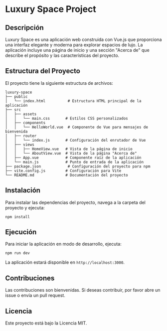 # Luxury Space Project

## Descripción
Luxury Space es una aplicación web construida con Vue.js que proporciona una interfaz elegante y moderna para explorar espacios de lujo. La aplicación incluye una página de inicio y una sección "Acerca de" que describe el propósito y las características del proyecto.

## Estructura del Proyecto
El proyecto tiene la siguiente estructura de archivos:

```
luxury-space
├── public
│   └── index.html          # Estructura HTML principal de la aplicación
├── src
│   ├── assets
│   │   └── main.css       # Estilos CSS personalizados
│   ├── components
│   │   └── HelloWorld.vue  # Componente de Vue para mensajes de bienvenida
│   ├── router
│   │   └── index.js       # Configuración del enrutador de Vue
│   ├── views
│   │   ├── HomeView.vue   # Vista de la página de inicio
│   │   └── AboutView.vue  # Vista de la página "Acerca de"
│   ├── App.vue            # Componente raíz de la aplicación
│   └── main.js            # Punto de entrada de la aplicación
├── package.json            # Configuración del proyecto para npm
├── vite.config.js         # Configuración para Vite
└── README.md              # Documentación del proyecto
```

## Instalación
Para instalar las dependencias del proyecto, navega a la carpeta del proyecto y ejecuta:

```
npm install
```

## Ejecución
Para iniciar la aplicación en modo de desarrollo, ejecuta:

```
npm run dev
```

La aplicación estará disponible en `http://localhost:3000`.

## Contribuciones
Las contribuciones son bienvenidas. Si deseas contribuir, por favor abre un issue o envía un pull request.

## Licencia
Este proyecto está bajo la Licencia MIT.